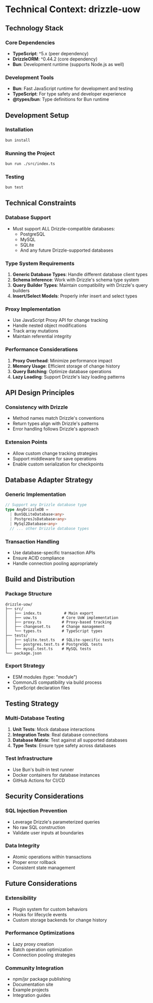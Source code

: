 # Technical Context: drizzle-uow

## Technology Stack

### Core Dependencies
- **TypeScript**: ^5.x (peer dependency)
- **DrizzleORM**: ^0.44.2 (core dependency)
- **Bun**: Development runtime (supports Node.js as well)

### Development Tools
- **Bun**: Fast JavaScript runtime for development and testing
- **TypeScript**: For type safety and developer experience
- **@types/bun**: Type definitions for Bun runtime

## Development Setup

### Installation
```bash
bun install
```

### Running the Project
```bash
bun run ./src/index.ts
```

### Testing
```bash
bun test
```

## Technical Constraints

### Database Support
- Must support ALL Drizzle-compatible databases:
  - PostgreSQL
  - MySQL
  - SQLite
  - And any future Drizzle-supported databases

### Type System Requirements
1. **Generic Database Types**: Handle different database client types
2. **Schema Inference**: Work with Drizzle's schema type system
3. **Query Builder Types**: Maintain compatibility with Drizzle's query builders
4. **Insert/Select Models**: Properly infer insert and select types

### Proxy Implementation
- Use JavaScript Proxy API for change tracking
- Handle nested object modifications
- Track array mutations
- Maintain referential integrity

### Performance Considerations
1. **Proxy Overhead**: Minimize performance impact
2. **Memory Usage**: Efficient storage of change history
3. **Query Batching**: Optimize database operations
4. **Lazy Loading**: Support Drizzle's lazy loading patterns

## API Design Principles

### Consistency with Drizzle
- Method names match Drizzle's conventions
- Return types align with Drizzle's patterns
- Error handling follows Drizzle's approach

### Extension Points
- Allow custom change tracking strategies
- Support middleware for save operations
- Enable custom serialization for checkpoints

## Database Adapter Strategy

### Generic Implementation
```typescript
// Support any Drizzle database type
type AnyDrizzleDB = 
  | BunSQLiteDatabase<any>
  | PostgresJsDatabase<any>
  | MySql2Database<any>
  // ... other Drizzle database types
```

### Transaction Handling
- Use database-specific transaction APIs
- Ensure ACID compliance
- Handle connection pooling appropriately

## Build and Distribution

### Package Structure
```
drizzle-uow/
├── src/
│   ├── index.ts          # Main export
│   ├── uow.ts           # Core UoW implementation
│   ├── proxy.ts         # Proxy-based tracking
│   ├── changeset.ts     # Change management
│   └── types.ts         # TypeScript types
├── tests/
│   ├── sqlite.test.ts   # SQLite-specific tests
│   ├── postgres.test.ts # PostgreSQL tests
│   └── mysql.test.ts    # MySQL tests
└── package.json
```

### Export Strategy
- ESM modules (type: "module")
- CommonJS compatibility via build process
- TypeScript declaration files

## Testing Strategy

### Multi-Database Testing
1. **Unit Tests**: Mock database interactions
2. **Integration Tests**: Real database connections
3. **Database Matrix**: Test against all supported databases
4. **Type Tests**: Ensure type safety across databases

### Test Infrastructure
- Use Bun's built-in test runner
- Docker containers for database instances
- GitHub Actions for CI/CD

## Security Considerations

### SQL Injection Prevention
- Leverage Drizzle's parameterized queries
- No raw SQL construction
- Validate user inputs at boundaries

### Data Integrity
- Atomic operations within transactions
- Proper error rollback
- Consistent state management

## Future Considerations

### Extensibility
- Plugin system for custom behaviors
- Hooks for lifecycle events
- Custom storage backends for change history

### Performance Optimizations
- Lazy proxy creation
- Batch operation optimization
- Connection pooling strategies

### Community Integration
- npm/jsr package publishing
- Documentation site
- Example projects
- Integration guides
